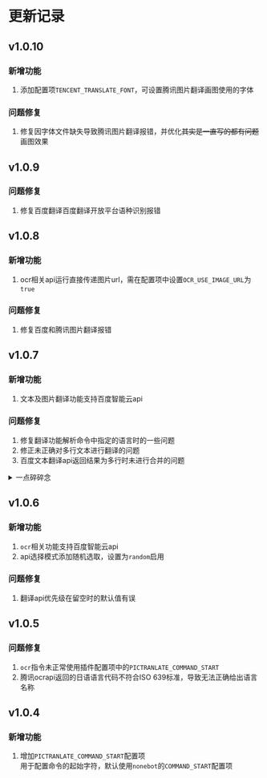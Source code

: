 # 更新记录

## v1.0.10
### 新增功能
1. 添加配置项`TENCENT_TRANSLATE_FONT`，可设置腾讯图片翻译画图使用的字体

### 问题修复
1. 修复因字体文件缺失导致腾讯图片翻译报错，并优化~~其实是一直写的都有问题~~画图效果

## v1.0.9
### 问题修复
1. 修复百度翻译百度翻译开放平台语种识别报错

## v1.0.8
### 新增功能
1. ocr相关api运行直接传递图片url，需在配置项中设置`OCR_USE_IMAGE_URL`为`true`
### 问题修复
1. 修复百度和腾讯图片翻译报错

## v1.0.7
### 新增功能
1. 文本及图片翻译功能支持百度智能云api
### 问题修复
1. 修复翻译功能解析命令中指定的语言时的一些问题
2. 修正未正确对多行文本进行翻译的问题
3. 百度文本翻译api返回结果为多行时未进行合并的问题
<details>
<summary>一点碎碎念</summary>
百度是怎么能做到文档都能写的不一致的（其实就是写错了），文字识别和机器翻译文档在参数部分都写的在body放置参数，ocr是对的，机器翻译却该放在params里，
害我对着文档看了半小时找我哪里写错了，最后是过了几天重新捡起来看了下示例代码才发现有问题

</details>


## v1.0.6
### 新增功能
1. `ocr`相关功能支持百度智能云api
2. api选择模式添加随机选取，设置为`random`启用
### 问题修复
1. 翻译api优先级在留空时的默认值有误

## v1.0.5
### 问题修复
1. `ocr`指令未正常使用插件配置项中的`PICTRANLATE_COMMAND_START`
2. 腾讯ocrapi返回的日语语言代码不符合ISO 639标准，导致无法正确给出语言名称

## v1.0.4
### 新增功能
1. 增加`PICTRANLATE_COMMAND_START`配置项\
用于配置命令的起始字符，默认使用`nonebot`的`COMMAND_START`配置项
